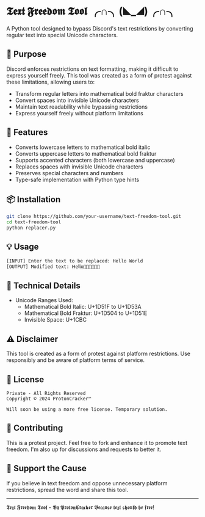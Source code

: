 # 𝕿𝖊𝖝𝖙 𝕱𝖗𝖊𝖊𝖉𝖔𝖒 𝕿𝖔𝖔𝖑 ╭∩╮(◣_◢)╭∩╮

A Python tool designed to bypass Discord's text restrictions by converting regular text into special Unicode characters.

## 🎯 Purpose

Discord enforces restrictions on text formatting, making it difficult to express yourself freely. This tool was created as a form of protest against these limitations, allowing users to:
- Transform regular letters into mathematical bold fraktur characters
- Convert spaces into invisible Unicode characters
- Maintain text readability while bypassing restrictions
- Express yourself freely without platform limitations

## 🚀 Features

- Converts lowercase letters to mathematical bold italic
- Converts uppercase letters to mathematical bold fraktur
- Supports accented characters (both lowercase and uppercase)
- Replaces spaces with invisible Unicode characters
- Preserves special characters and numbers
- Type-safe implementation with Python type hints

## 📦 Installation

```bash
git clone https://github.com/your-username/text-freedom-tool.git
cd text-freedom-tool
python replacer.py
```

## 💡 Usage

```python
[INPUT] Enter the text to be replaced: Hello World
[OUTPUT] Modified text: 𝖧𝖾𝗅𝗅𝗈᲼𝖶𝗈𝗋𝗅𝖽
```

## 🔧 Technical Details

- Unicode Ranges Used:
  - Mathematical Bold Italic: U+1D51F to U+1D53A
  - Mathematical Bold Fraktur: U+1D504 to U+1D51E
  - Invisible Space: U+1CBC

## ⚠️ Disclaimer

This tool is created as a form of protest against platform restrictions. Use responsibly and be aware of platform terms of service.

## 📝 License

```
Private - All Rights Reserved
Copyright © 2024 ProtonCracker™

Will soon be using a more free license. Temporary solution.
```

## 🌟 Contributing

This is a protest project. Feel free to fork and enhance it to promote text freedom. I'm also up for discussions and requests to better it.

## 💪 Support the Cause

If you believe in text freedom and oppose unnecessary platform restrictions, spread the word and share this tool.

---
𝕿𝖊𝖝𝖙 𝕱𝖗𝖊𝖊𝖉𝖔𝖒 𝕿𝖔𝖔𝖑 - 𝕭𝖞 𝕻𝖗𝖔𝖙𝖔𝖓𝕮𝖗𝖆𝖈𝖐𝖊𝖗
𝕭𝖊𝖈𝖆𝖚𝖘𝖊 𝖙𝖊𝖝𝖙 𝖘𝖍𝖔𝖚𝖑𝖉 𝖇𝖊 𝖋𝖗𝖊𝖊!
```